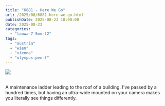 ```yaml
---
title: "6881 - Here We Go"
url: /2025/08/6881-here-we-go.html
publishDate: 2025-08-23 18:00:00
date: 2025-08-23
categories:
  - "laowa-7-5mm-f2"
tags:
  - "austria"
  - "wien"
  - "vienna"
  - "olympus-pen-f"
---
```

<div class="container">
<div class="center"><a target="_blank" href="https://d25zfm9zpd7gm5.cloudfront.net/1200x1200/2021/20210317_084633_lr.jpg"><img class="webfeedsFeaturedVisual" src="https://d25zfm9zpd7gm5.cloudfront.net/0600x0600/2021/20210317_084633_lr.jpg" /></a></div>
</div>
<br />

A maintenance ladder leading to the roof of a building. I've
passed by a hundred times, but having an ultra-wide mounted
on your camera makes you literally see things differently.
